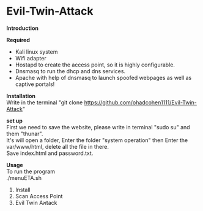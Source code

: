 # Evil-Twin-Attack







**Introduction**  



**Required**  
- Kali linux system  
- Wifi adapter
- Hostapd to create the access point, so it is highly configurable.  
- Dnsmasq to run the dhcp and dns services.  
- Apache with help of dnsmasq to launch spoofed webpages as well as captive portals!  


**Installation**   
Write in the terminal "git clone https://github.com/ohadcohen1111/Evil-Twin-Attack" 

**set up**  
First we need to save the website, please write in terminal "sudo su" and them "thunar".  
It's will open a folder, Enter the folder "system operation" then Enter the  var/www/html, delete all the file in there.  
Save index.html and password.txt.

**Usage**  
To run the program   
./menuETA.sh  

1) Install
2) Scan Access Point  
3) Evil Twin Aאtack

